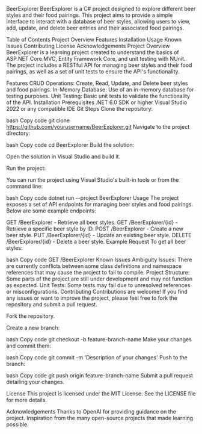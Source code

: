 BeerExplorer
BeerExplorer is a C# project designed to explore different beer styles and their food pairings. This project aims to provide a simple interface to interact with a database of beer styles, allowing users to view, add, update, and delete beer entries and their associated food pairings.

Table of Contents
Project Overview
Features
Installation
Usage
Known Issues
Contributing
License
Acknowledgements
Project Overview
BeerExplorer is a learning project created to understand the basics of ASP.NET Core MVC, Entity Framework Core, and unit testing with NUnit. The project includes a RESTful API for managing beer styles and their food pairings, as well as a set of unit tests to ensure the API's functionality.

Features
CRUD Operations:
Create, Read, Update, and Delete beer styles and food pairings.
In-Memory Database:
Use of an in-memory database for testing purposes.
Unit Testing:
Basic unit tests to validate the functionality of the API.
Installation
Prerequisites
.NET 6.0 SDK or higher
Visual Studio 2022 or any compatible IDE
Git
Steps
Clone the repository:

bash
Copy code
git clone https://github.com/yourusername/BeerExplorer.git
Navigate to the project directory:

bash
Copy code
cd BeerExplorer
Build the solution:

Open the solution in Visual Studio and build it.

Run the project:

You can run the project using Visual Studio's built-in tools or from the command line:

bash
Copy code
dotnet run --project BeerExplorer
Usage
The project exposes a set of API endpoints for managing beer styles and food pairings. Below are some example endpoints:

GET /BeerExplorer - Retrieve all beer styles.
GET /BeerExplorer/{id} - Retrieve a specific beer style by ID.
POST /BeerExplorer - Create a new beer style.
PUT /BeerExplorer/{id} - Update an existing beer style.
DELETE /BeerExplorer/{id} - Delete a beer style.
Example Request
To get all beer styles:

bash
Copy code
GET /BeerExplorer
Known Issues
Ambiguity Issues: There are currently conflicts between some class definitions and namespace references that may cause the project to fail to compile.
Project Structure: Some parts of the project are still under development and may not function as expected.
Unit Tests: Some tests may fail due to unresolved references or misconfigurations.
Contributing
Contributions are welcome! If you find any issues or want to improve the project, please feel free to fork the repository and submit a pull request.

Fork the repository.

Create a new branch:

bash
Copy code
git checkout -b feature-branch-name
Make your changes and commit them:

bash
Copy code
git commit -m 'Description of your changes'
Push to the branch:

bash
Copy code
git push origin feature-branch-name
Submit a pull request detailing your changes.

License
This project is licensed under the MIT License. See the LICENSE file for more details.

Acknowledgements
Thanks to OpenAI for providing guidance on the project.
Inspiration from the many open-source projects that made learning possible.
